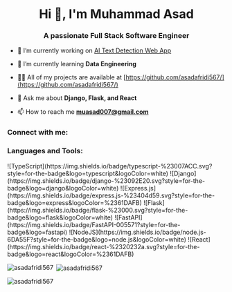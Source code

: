 <h1 align="center">Hi 👋, I'm Muhammad Asad</h1>
<h3 align="center">A passionate Full Stack Software Engineer</h3>

- 🔭 I’m currently working on [AI Text Detection Web App](https://github.com/asadafridi567/Ai-Text-Detection)

- 🌱 I’m currently learning **Data Engineering**

- 👨‍💻 All of my projects are available at [https://github.com/asadafridi567/](https://github.com/asadafridi567/)

- 💬 Ask me about **Django, Flask, and React**

- 📫 How to reach me **muasad007@gmail.com**

<h3 align="left">Connect with me:</h3>
<p align="left">
</p>

<h3 align="left">Languages and Tools:</h3>
![TypeScript](https://img.shields.io/badge/typescript-%23007ACC.svg?style=for-the-badge&logo=typescript&logoColor=white)
![Django](https://img.shields.io/badge/django-%23092E20.svg?style=for-the-badge&logo=django&logoColor=white) 
![Express.js](https://img.shields.io/badge/express.js-%23404d59.svg?style=for-the-badge&logo=express&logoColor=%2361DAFB) 
![Flask](https://img.shields.io/badge/flask-%23000.svg?style=for-the-badge&logo=flask&logoColor=white) 
![FastAPI](https://img.shields.io/badge/FastAPI-005571?style=for-the-badge&logo=fastapi) 
![NodeJS](https://img.shields.io/badge/node.js-6DA55F?style=for-the-badge&logo=node.js&logoColor=white) 
![React](https://img.shields.io/badge/react-%2320232a.svg?style=for-the-badge&logo=react&logoColor=%2361DAFB) 

<p><img align="left" src="https://github-readme-stats.vercel.app/api/top-langs?username=asadafridi567&show_icons=true&locale=en&layout=compact" alt="asadafridi567" /></p>

<p>&nbsp;<img align="center" src="https://github-readme-stats.vercel.app/api?username=asadafridi567&show_icons=true&locale=en" alt="asadafridi567" /></p>

<p><img align="center" src="https://github-readme-streak-stats.herokuapp.com/?user=asadafridi567&" alt="asadafridi567" /></p>
